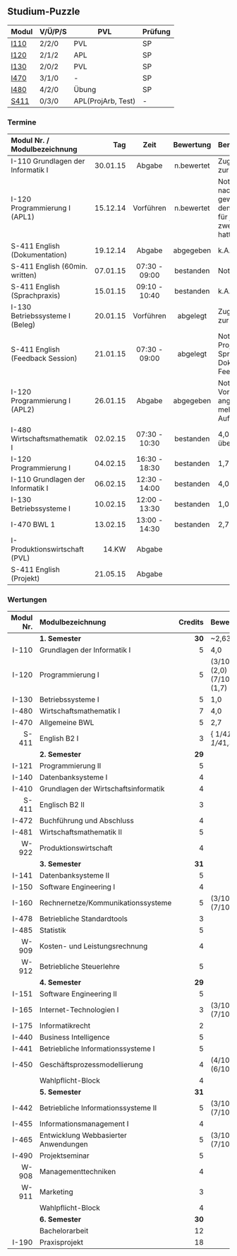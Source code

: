 ## Studium-Puzzle

Modul | V/Ü/P/S | PVL | Prüfung
 ---- | ------- | --- | -------
[I110](i110/index.md "Grundlagen der Informatik I") | 2/2/0 | PVL | SP
[I120](i120/index.md "Programmierung I Programming I") | 2/1/2 | APL | SP	 	 	 	 	 
[I130](i130/index.md "Betriebssysteme I Operating Systems I") | 2/0/2 | PVL | SP
[I470](i470/index.md "Allgemeine Betriebswirtschaftslehre (BWL 1)") | 3/1/0 | - | SP
[I480](i480/index.md "Wirtschaftsmathematik I (WiMa1)") | 4/2/0 | Übung | SP
[S411](s411/index.md "Englisch B2 (IIb/d: I-285, IWb/d: I-185, IMb/d: I-385) English B2") | 0/3/0 | APL(ProjArb, Test) | -

### Termine

Modul Nr. / Modulbezeichnung      | Tag      | Zeit          | Bewertung  | Bemerkung
:-------------------------------- | --------:|:-------------:|:----------:|:---------
I-110 Grundlagen der Informatik I | 30.01.15 | Abgabe        | n.bewertet | Zugangsberechtigung zur Prüfung
I-120 Programmierung I (APL1)     | 15.12.14 | Vorführen     | n.bewertet | Note: 15/15pt (30%, nachträglich nicht gewertet weil Prof. den Prüfungsablauf für juristisch zweifelhaft beuteilt hatte)
S-411 English (Dokumentation)     | 19.12.14 | Abgabe        | abgegeben  | k.A.
S-411 English (60min. written)    | 07.01.15 | 07:30 - 09:00 | bestanden  | Note: 1,3 (25%)
S-411 English (Sprachpraxis)      | 15.01.15 | 09:10 - 10:40 | bestanden  | k.A.
I-130 Betriebssysteme I (Beleg)   | 20.01.15 | Vorführen     | abgelegt   | Zugangsberechtigung zur Prüfung
S-411 English (Feedback Session)  | 21.01.15 | 07:30 - 09:00 | abgelegt   | Note: 1,0 (25% Projektarbeit gem. mit Sprachpraxis, Dokmentation, Feedbackgespr.)
I-120 Programmierung I (APL2)     | 26.01.15 | Abgabe        | abgegeben  | Note: 2,0 (30%, Vorab nicht angekündigte 2. APL, mehrfach veränderte Aufgabenstellung)
I-480 Wirtschaftsmathematik I     | 02.02.15 | 07:30 - 10:30 | bestanden  | 4,0 (muss viel mehr üben)
I-120 Programmierung I            | 04.02.15 | 16:30 - 18:30 | bestanden  | 1,7 (70%)
I-110 Grundlagen der Informatik I | 06.02.15 | 12:30 - 14:00 | bestanden  | 4,0
I-130 Betriebssysteme I           | 10.02.15 | 12:00 - 13:30 | bestanden  | 1,0
I-470 BWL 1                       | 13.02.15 | 13:00 - 14:30 | bestanden  | 2,7
I- Produktionswirtschaft (PVL)    | 14.KW    | Abgabe |
S-411 English (Projekt)           | 21.05.15 | Abgabe |

### Wertungen

<!--
https://apps.htw-dresden.de/index.php
-->

 Modul Nr. | Modulbezeichnung                     | Credits | Bewertung
 ---------:|:------------------------------------ | -------:|:----------
           | **1. Semester**                      |  **30** | ~2,63
 I-110     | Grundlagen der Informatik I          |      5  | 4,0
 I-120     | Programmierung I                     |      5  | (3/10)(2,0) + (7/10)(1,7)
 I-130     | Betriebssysteme I                    |      5  | 1,0
 I-480     | Wirtschaftsmathematik I              |      7  | 4,0
 I-470     | Allgemeine BWL                       |      5  | 2,7
 S-411     | English B2 I                         |      3  | { 1/4*1 + 1/4*1,3 }
           | **2. Semester**                      |  **29** |
 I-121     | Programmierung II                    |      5  | 
 I-140     | Datenbanksysteme I                   |      4  | 
 I-410     | Grundlagen der Wirtschaftsinformatik |      4  | 
 S-411     | Englisch B2 II                       |      3  | 
 I-472     | Buchführung und Abschluss            |      4  | 
 I-481     | Wirtschaftsmathematik II             |      5  | 
 W-922     | Produktionswirtschaft                |      4  | 
           | **3. Semester**                      |  **31** | 
 I-141     | Datenbanksysteme II                  |      5  | 
 I-150     | Software Engineering I               |      4  | 
 I-160     | Rechnernetze/Kommunikationssysteme   |      5  | (3/10)(?) + (7/10)(?)
 I-478     | Betriebliche Standardtools           |      3  | 
 I-485     | Statistik                            |      5  | 
 W-909     | Kosten- und Leistungsrechnung        |      4  | 
 W-912     | Betriebliche Steuerlehre             |      5  | 
           | **4. Semester**                      |  **29** | 
 I-151     | Software Engineering II              |      5  | 
 I-165     | Internet-Technologien I              |      3  | (3/10)(?) + (7/10)(?)
 I-175     | Informatikrecht                      |      2  |
 I-440     | Business Intelligence                |      5  | 
 I-441     | Betriebliche Informationssysteme I   |      5  | 
 I-450     | Geschäftsprozessmodellierung         |      4  | (4/10)(?) + (6/10)(?)
           | Wahlpflicht-Block                    |      4  | 
           | **5. Semester**                      |  **31** | 
 I-442     | Betriebliche Informationssysteme II  |      5  | (3/10)(?) + (7/10)(?)
 I-455     | Informationsmanagement I             |      4  | 
 I-465     | Entwicklung Webbasierter Anwendungen |      5  | (3/10)(?) + (7/10)(?)
 I-490     | Projektseminar                       |      5  | 
 W-908     | Managementtechniken                  |      4  | 
 W-911     | Marketing                            |      3  | 
           | Wahlpflicht-Block                    |      4  | 
           | **6. Semester**                      |  **30** | 
           | Bachelorarbeit                       |     12  |
 I-190     | Praxisprojekt                        |     18  | 
 
<!--
quelle: http://www2.htw-dresden.de/~rawa/cgi-bin/pr_abfrage.php

P R Ü F U N G S P L A N für den 1. Prüfungsabschnitt 02.02. - 21.02.2015

Prüfungen mit der Eingabe "14 042 B" (Änderungen bzw. Ergänzungen sind zu beachten!)

Fakultät    | St.gang | St.jahrg./Semester | Abschluss | St.richtung | Modul Nr. / Modulbezeichnung                 | Art | Tag    | Zeit          | Raum (**Empfehlung**)         | Prüfender | Nächste N/W
:---------- | -------:| ------------------:|:---------:|:----------- |:-------------------------------------------- |:---:| ------:| -------------:|:----------------------------  |:--------- | -----------:
7400 (INF/M)| 042     | 2014/1.            | B/D       |             | I-480 Wirtschaftsmathematik I                | SP  | 02.02. |  7:30 - 10:30 | Z 254 / S 325 / S 327 / S 315 | Voß-Böhme | 
7400 (INF/M)| 042     | 2014/1.            | B/D       |             | I-120 Programmierung I                       | SP  | 04.02. | 16:30 - 18:30 | S 239 / Z 254                 | Hollas    | 
7400 (INF/M)| 042     | 2014/1.            | B/D       |             | I-110 Grundlagen der Informatik I            | SP  | 06.02. | 12:30 - 14:00 | Z 254 / S 227 / S 228         | Nestler   | SS 2015
7400 (INF/M)| 042     | 2014/1.            | B/D       |             | I-130 Betriebssysteme I                      | SP  | 10.02. | 12:00 - 13:30 | S 239 / Z 254                 | Fritzsche | SS 2015
7400 (INF/M)| 042     | 2014/1.            | B/D       |             | I-470 Allg. Betriebswirtschaftslehre (BWL 1) | SP  | 13.02. | 13:00 - 14:30 | **S 331** / S 409             | Grüning   |

<!-- 
[I121]( "Programmierung II Programming II") 	Pflichtmodul 	5 	
     	2/0/2
    APL
    SP	 	 	 	 
    	
    Modul ansehen
    Datenbanksysteme I (DBS I) I140 	Pflichtmodul 	4 	
     	2/0/2
    PVL
    SP	 	 	 	 
    	
    Modul ansehen
    Grundlagen der Wirtschaftsinformatik I410 	Pflichtmodul 	4 	
     	2/1/0
    SP	 	 	 	 
    	
    Modul ansehen
    Buchführung und Abschluss I472 	Pflichtmodul 	4 	
     	2/1/0
    SP	 	 	 	 
    	
    Modul ansehen
    Wirtschaftsmathematik II (WiMa2) I481 	Pflichtmodul 	5 	
     	2/2/0
    SP	 	 	 	 
    	
    Modul ansehen
    Produktionswirtschaft (BWL 2) W922 	Pflichtmodul 	4 	
     	2/1/0
    PVL
    SP	 	 	 	 
    	
    Modul ansehen
    Datenbanksysteme II (DBS II) I141 	Pflichtmodul 	5 	
     	 	2/0/2
    PVL
    SP	 	 	 
    	
    Modul ansehen
    Software Engineering I (SE I) Software Engineering I I150 	Pflichtmodul 	4 	
     	 	2/0/2
    PVL
    SP	 	 	 
    	
    Modul ansehen
    Rechnernetze/Kommunikationssysteme I160 	Pflichtmodul 	5 	
     	 	2/0/2
    APL
    SP	 	 	 
    	
    Modul ansehen
    Betriebliche Standardtools I478 	Pflichtmodul 	3 	
     	 	0/0/2
    SP	 	 	 
    	
    Modul ansehen
    Statistik Statistics I485 	Pflichtmodul 	5 	
     	 	2/2/0
    SP	 	 	 
    	
    Modul ansehen
    Kosten- und Leistungsrechnung W909 	Pflichtmodul 	4 	
     	 	2/1/0
    SP	 	 	 
    	
    Modul ansehen
    Betriebliche Steuerlehre W912 	Pflichtmodul 	5 	
     	 	2/2/0
    PVL
    SP	 	 	 
    	
    Modul ansehen
    Projektmanagement I 	Wahlmodul 	0 	
     	 	 	1/0/0	 	 
    	
    Modul ansehen
    Projektmanagement II 	Wahlmodul 	0 	
     	 	 	2/0/0	 	 
    	
    Modul ansehen
    Software Engineering II (SE II) Software Engineering II I151 	Pflichtmodul 	5 	
     	 	 	2/0/2
    APL	 	 
    	
    Modul ansehen
    Internet-Technologien I I165 	Pflichtmodul 	3 	
     	 	 	2/0/1
    APL
    SP	 	 
    	
    Modul ansehen
    Informatikrecht (IR) Legal Aspects of Computing I175 	Pflichtmodul 	2 	
     	 	 	1/1/0
    SP	 	 
    	
    Modul ansehen
    Business Intelligence I440 	Pflichtmodul 	5 	
     	 	 	2/0/2
    PVL
    SP	 	 
    	
    Modul ansehen
    Betriebliche Informationssysteme I (BIS I) I441 	Pflichtmodul 	5 	
     	 	 	2/0/2
    SP	 	 
    	
    Modul ansehen
    Geschäftsprozessmodellierung I450 	Pflichtmodul 	4 	
     	 	 	2/0/1
    APL
    MP	 	 
    	
    Modul ansehen
    Betriebliche Informationssysteme II (BIS II) I442 	Pflichtmodul 	5 	
     	 	 	 	2/0/2
    APL
    SP	 
    	
    Modul ansehen
    Informationsmanagement I I455 	Pflichtmodul 	4 	
     	 	 	 	2/0/2
    PVL
    SP	 
    	
    Modul ansehen
    Entwicklung Webbasierter Anwendungen (EwA) Development of Web Based Applications I465 	Pflichtmodul 	5 	
     	 	 	 	2/0/2
    APL
    SP	 
    	
    Modul ansehen
    Projektseminar I490 	Pflichtmodul 	5 	
     	 	 	 	0/4/0
    APL	 
    	
    Modul ansehen
    Managementtechniken W908 	Pflichtmodul 	4 	
     	 	 	 	2/0/2
    SP	 
    	
    Modul ansehen
    Marketing (BWL 3) W911 	Pflichtmodul 	3 	
     	 	 	 	1/1/0
    SP	 
    	
    Modul ansehen
    Bachelorarbeit 	Pflichtmodul 	12 	
     	 	 	 	 	0/0/0
    	
    Modul ansehen
    Praxisprojekt I190 	Pflichtmodul 	18 	
     	 	 	 	 	0/0/0
    APL
    	
    Modul ansehen
    Wahlpflicht-ba-IW-1 (4.Semester) 	Block 	5 	
     	 	 	4	 	 
    	
    Details ansehen
    Wahlpflicht-ba-IW-2 (5. Semester) 	Block 	5 	
     	 	 	 	4	 
    	
    Details ansehen

Summe SWS pro Semester: 	
26	24	25	27	26	0
	 
Summe ECTS-Credits pro Semester: 	
30	29	31	30	31	30
-->
